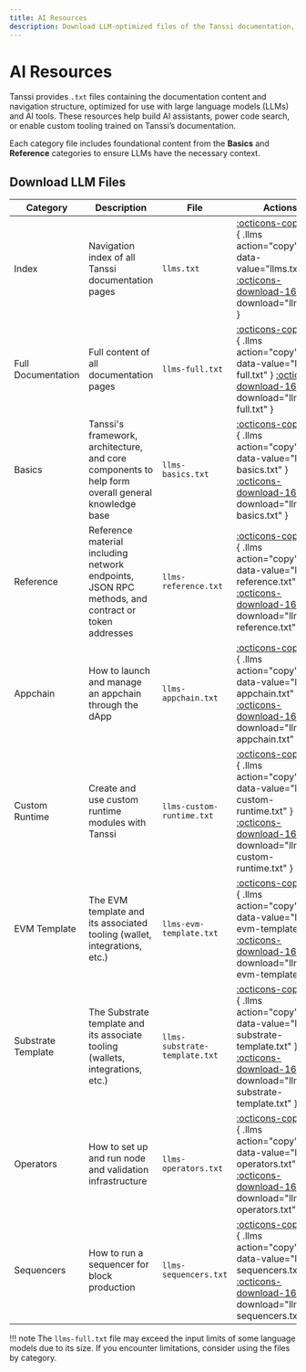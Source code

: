 ```yaml
---
title: AI Resources
description: Download LLM-optimized files of the Tanssi documentation, including full content and category-specific resources for AI agents.
---
```


# AI Resources

Tanssi provides `.txt` files containing the documentation content and navigation structure, optimized for use with large language models (LLMs) and AI tools. These resources help build AI assistants, power code search, or enable custom tooling trained on Tanssi’s documentation.

Each category file includes foundational content from the **Basics** and **Reference** categories to ensure LLMs have the necessary context.

## Download LLM Files

| Category           | Description                                                                                       | File                          | Actions                                                                                                                                                                                 |
|--------------------|---------------------------------------------------------------------------------------------------|-------------------------------|-----------------------------------------------------------------------------------------------------------------------------------------------------------------------------------------|
| Index              | Navigation index of all Tanssi documentation pages                                                | `llms.txt`                    | [:octicons-copy-16:](){ .llms action="copy" data-value="llms.txt" } [:octicons-download-16:](/llms.txt){ download="llms.txt" }                                                          |
| Full Documentation | Full content of all documentation pages                                                           | `llms-full.txt`               | [:octicons-copy-16:](){ .llms action="copy" data-value="llms-full.txt" } [:octicons-download-16:](/llms-full.txt){ download="llms-full.txt" }                                           |
| Basics             | Tanssi's framework, architecture, and core components to help form overall general knowledge base | `llms-basics.txt`             | [:octicons-copy-16:](){ .llms action="copy" data-value="llms-basics.txt" } [:octicons-download-16:](/llms-basics.txt){ download="llms-basics.txt" }                                     |
| Reference          | Reference material including network endpoints, JSON RPC methods, and contract or token addresses | `llms-reference.txt`          | [:octicons-copy-16:](){ .llms action="copy" data-value="llms-reference.txt"} [:octicons-download-16:](/llms-reference.txt){ download="llms-reference.txt" }                             |
| Appchain           | How to launch and manage an appchain through the dApp                                             | `llms-appchain.txt`           | [:octicons-copy-16:](){ .llms action="copy" data-value="llms-appchain.txt" } [:octicons-download-16:](/llms-appchain.txt){ download="llms-appchain.txt" }                               |
| Custom Runtime     | Create and use custom runtime modules with Tanssi                                                 | `llms-custom-runtime.txt`     | [:octicons-copy-16:](){ .llms action="copy" data-value="llms-custom-runtime.txt" } [:octicons-download-16:](/llms-custom-runtime.txt){ download="llms-custom-runtime.txt" }             |
| EVM Template       | The EVM template and its associated tooling (wallet, integrations, etc.)                          | `llms-evm-template.txt`       | [:octicons-copy-16:](){ .llms action="copy" data-value="llms-evm-template.txt" } [:octicons-download-16:](/llms-evm-template.txt){ download="llms-evm-template.txt" }                   |
| Substrate Template | The Substrate template and its associate tooling (wallets, integrations, etc.)                    | `llms-substrate-template.txt` | [:octicons-copy-16:](){ .llms action="copy" data-value="llms-substrate-template.txt" } [:octicons-download-16:](/llms-substrate-template.txt){ download="llms-substrate-template.txt" } |
| Operators          | How to set up and run node and validation infrastructure                                          | `llms-operators.txt`          | [:octicons-copy-16:](){ .llms action="copy" data-value="llms-operators.txt" } [:octicons-download-16:](/llms-operators.txt){ download="llms-operators.txt" }                            |
| Sequencers         | How to run a sequencer for block production                                                       | `llms-sequencers.txt`         | [:octicons-copy-16:](){ .llms action="copy" data-value="llms-sequencers.txt" } [:octicons-download-16:](/llms-sequencers.txt){ download="llms-sequencers.txt" }                         |

!!! note
    The `llms-full.txt` file may exceed the input limits of some language models due to its size. If you encounter limitations, consider using the files by category.